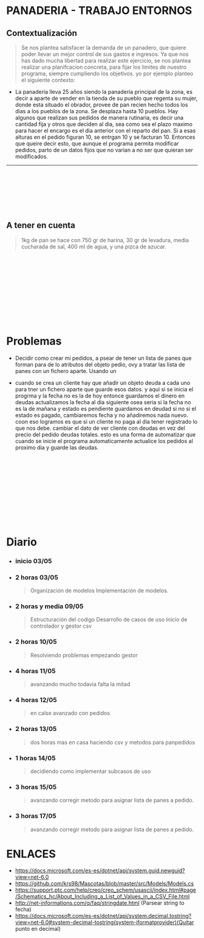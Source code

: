# PANADERIA - TRABAJO ENTORNOS

## Contextualización
> Se nos plantea satisfacer la demanda de un panadero, que quiere poder llevar un mejor control de sus gastos e ingresos.
> Ya que nos has dado mucha libertad para realizar este ejercicio, se nos plantea realizar una planifcacion concreta, para fijar los limites de nuestro programa, siempre cumpliendo los objetivos.
> yo por ejemplo planteo el siguiente contexto:
+ La panaderia lleva 25 años siendo la panaderia principal de la zona, es decir a aparte de vender en la tienda de su pueblo que regenta su mujer, donde esta situado el obrador, provee de pan recien hecho todos los dias a los pueblos de la zona. Se desplaza hasta 10 pueblos. 
Hay algunos que realizan sus pedidos de manera rutinaria, es decir una cantidad fija y otros que deciden al dia, sea como sea el plazo maximo para hacer el encargo es el dia anterior con el reparto del pan. Si a esas alturas en el pedido figuran 10, se entrgan 10 y se facturan 10. Entonces que queire decir esto, que aunque el programa permita modificar pedidos, parto de un datos fijos que no varian a no ser que quieran ser modificados.






---
<br>
<br>
<br>
<br>
<br>
<br>

## A tener en cuenta
> 1kg de pan se hace con 750 gr de harina, 30 gr de levadura, media cucharada de sal, 400 ml de agua, y una pizca de azucar.

<br>
<br>
<br>
<br>
<br>
<br>
<br>
<br>
<br>
<br>

# Problemas
+ Decidir como crear mi pedidos, a psear de tener un lista de panes que forman para de lo atributos del objeto pedio, ovy a tratar las lista de panes con un fichero aparte. Usando un 

+   cuando se crea un cliente hay que añadir un objeto deuda a cada uno para tner un fichero aparte que guarde esos datos.
    y aqui si se inicia el progrma y la fecha no es la de hoy entonce guardamos el dinero en deudas actualizamos la fecha al dia siguiente
    osea seria si la fecha no es la de mañana y estado es pendiente guardamos en deudad
    si no si el estado es pagado, cambiaremos fecha y no añadiremos nada nuevo.
    coon eso logramos es que si un cliente no paga al dia tener registrado lo que nos debe.
    cambiar el dato de ver cliente con deudas en vez del precio del pedido deudas totales.
    esto es una forma de automatizar que cuando se inicie el programa automaticamente actualice los pedidos al proximo dia y guarde las deudas.

<br>
<br>
<br>
<br>
<br>
<br>
<br>
<br>
<br>
<br>

# Diario
+ ### inicio 03/05
+ ### 2 horas 03/05
    > Organización de modelos
    > Implementación de modelos.
+ ### 2 horas y media 09/05
    > Estructuración del codigo
    > Desarrollo de casos de uso
    > Inicio de controlador y gestor csv
+ ### 2 horas 10/05
    > Resolviendo problemas
    > empezando gestor
+ ### 4 horas 11/05
    > avanzando mucho
    >todavia falta la mitad
+ ### 4 horas 12/05
    > en calse avanzado con pedidos
+ ### 2 horas 13/05
    > dos horas mas en casa haciendo csv y metodos para panpedidos
+ ### 1 horas 14/05
    > decidiendo como implementar subcasos de uso
+ ### 3 horas 15/05
    > avanzando corregir metodo para asignar lista de panes a pedido.
+ ### 3 horas 17/05
    > avanzando corregir metodo para asignar lista de panes a pedido.





# ENLACES
+ https://docs.microsoft.com/es-es/dotnet/api/system.guid.newguid?view=net-6.0
+ https://github.com/krs98/Mascotas/blob/master/src/Models/Models.cs
+ https://support.ptc.com/help/creo/creo_schem/usascii/index.html#page/Schematics_hc/About_Including_a_List_of_Values_in_a_CSV_File.html
+ http://net-informations.com/q/faq/stringdate.html (Parsear string to fecha)
+ https://docs.microsoft.com/es-es/dotnet/api/system.decimal.tostring?view=net-6.0#system-decimal-tostring(system-iformatprovider)(Quitar punto en decimal)

